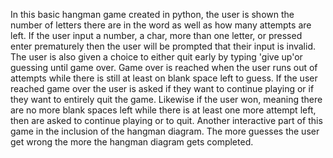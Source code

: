 In this basic hangman game created in python, the user is shown the number of letters there are in the word as well as
how many attempts are left. If the user input a number, a char, more than one letter, or pressed enter prematurely then the user 
will be prompted that their input is invalid. The user is also given a choice to either quit early by typing 'give up'or
guessing until game over. Game over is reached when the user runs out of attempts while there is still at least on blank
space left to guess. If the user reached game over the user is asked if they want to continue playing or if they want to
entirely quit the game. Likewise if the user won, meaning there are no more blank spaces left while there is at least
one more attempt left, then are asked to continue playing or to quit. Another interactive part of this game in the inclusion
of the hangman diagram. The more guesses the user get wrong the more the hangman diagram gets completed.